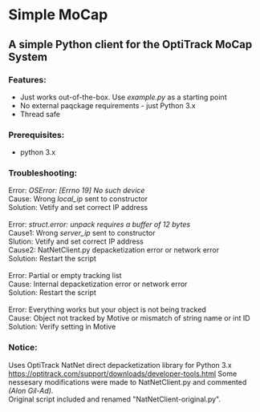 # Simple MoCap
## A simple Python client for the OptiTrack MoCap System<br/>

### Features:
- Just works out-of-the-box. Use *example.py* as a starting point
- No external paqckage requirements - just Python 3.x
- Thread safe
### Prerequisites:
- python 3.x
### Troubleshooting:
Error: *OSError: [Errno 19] No such device*</br>
Cause: Wrong *local_ip* sent to constructor</br>
Solution: Vetify and set correct IP address</br></br>
Error: *struct.error: unpack requires a buffer of 12 bytes*</br>
Cause1: Wrong *server_ip* sent to constructor</br>
Slution: Vetify and set correct IP address</br>
Cause2: NatNetClient.py depacketization error or network error</br>
Solution: Restart the script</br></br>
Error: Partial or empty tracking list</br>
Cause: Internal depacketization error or network error</br>
Solution: Restart the script</br></br>
Error: Everything works but your object is not being tracked</br>
Cause: Object not tracked by Motive or mismatch of string name or int ID</br>
Solution: Verify setting in Motive

### Notice:
Uses OptiTrack NatNet direct depacketization library for Python 3.x
https://optitrack.com/support/downloads/developer-tools.html
Some nessesary modifications were made to NatNetClient.py and commented *(Alon Gil-Ad)*.<br/>
Original script included and renamed "NatNetClient-original.py".



